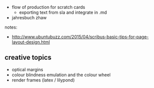- flow of production for scratch cards
  - exporting text from sla and integrate in .md
- jahresbuch zhaw

notes:
- http://www.ubuntubuzz.com/2015/04/scribus-basic-tips-for-page-layout-design.html

## creative topics
- optical margins
- colour blindness emulation and the colour wheel
- render frames (latex / lilypond)
